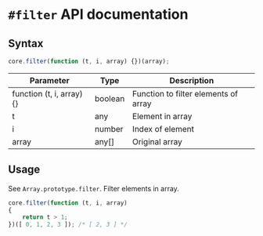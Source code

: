 # `#filter` API documentation

## Syntax

``` js
core.filter(function (t, i, array) {})(array);
```

| Parameter | Type | Description |
|--|--|--|
| function (t, i, array) {} | boolean | Function to filter elements of array |
| t | any | Element in array |
| i | number | Index of element |
| array | any[] | Original array |

## Usage

See `Array.prototype.filter`. Filter elements in array.

``` js
core.filter(function (t, i, array)
{
    return t > 1;
})([ 0, 1, 2, 3 ]); /* [ 2, 3 ] */
```
